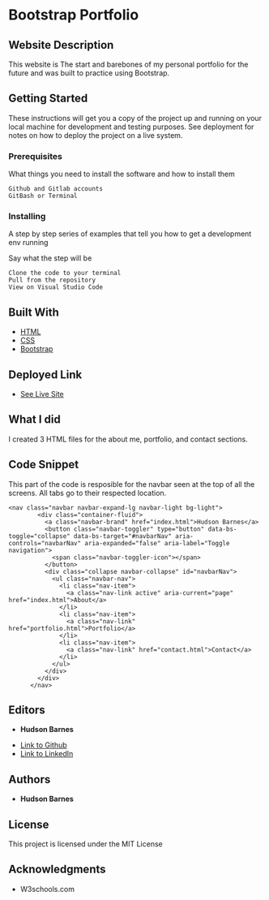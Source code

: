 # Bootstrap Portfolio

## Website Description

This website is The start and barebones of my personal portfolio for the future and was built to practice using Bootstrap.

## Getting Started

These instructions will get you a copy of the project up and running on your local machine for development and testing purposes. See deployment for notes on how to deploy the project on a live system.

### Prerequisites

What things you need to install the software and how to install them

```
Github and Gitlab accounts
GitBash or Terminal
```

### Installing

A step by step series of examples that tell you how to get a development env running

Say what the step will be

```
Clone the code to your terminal
Pull from the repository
View on Visual Studio Code
```

## Built With

* [HTML](https://developer.mozilla.org/en-US/docs/Web/HTML)
* [CSS](https://developer.mozilla.org/en-US/docs/Web/CSS)
* [Bootstrap](https://getbootstrap.com/)

## Deployed Link

* [See Live Site](https://hudsonmbarnes.github.io/bootstrap/)

## What I did

I created 3 HTML files for the about me, portfolio, and contact sections.

## Code Snippet

This part of the code is resposible for the navbar seen at the top of all the screens. All tabs go to their respected location.

```
<nav class="navbar navbar-expand-lg navbar-light bg-light">
        <div class="container-fluid">
          <a class="navbar-brand" href="index.html">Hudson Barnes</a>
          <button class="navbar-toggler" type="button" data-bs-toggle="collapse" data-bs-target="#navbarNav" aria-controls="navbarNav" aria-expanded="false" aria-label="Toggle navigation">
            <span class="navbar-toggler-icon"></span>
          </button>
          <div class="collapse navbar-collapse" id="navbarNav">
            <ul class="navbar-nav">
              <li class="nav-item">
                <a class="nav-link active" aria-current="page" href="index.html">About</a>
              </li>
              <li class="nav-item">
                <a class="nav-link" href="portfolio.html">Portfolio</a>
              </li>
              <li class="nav-item">
                <a class="nav-link" href="contact.html">Contact</a>
              </li>
            </ul>
          </div>
        </div>
      </nav>

```

## Editors

* **Hudson Barnes**
- [Link to Github](https://github.com/hudsonmbarnes)
- [Link to LinkedIn](https://www.linkedin.com/in/hudson-barnes-398483151/) 


## Authors

* **Hudson Barnes** 


## License

This project is licensed under the MIT License 

## Acknowledgments

* W3schools.com